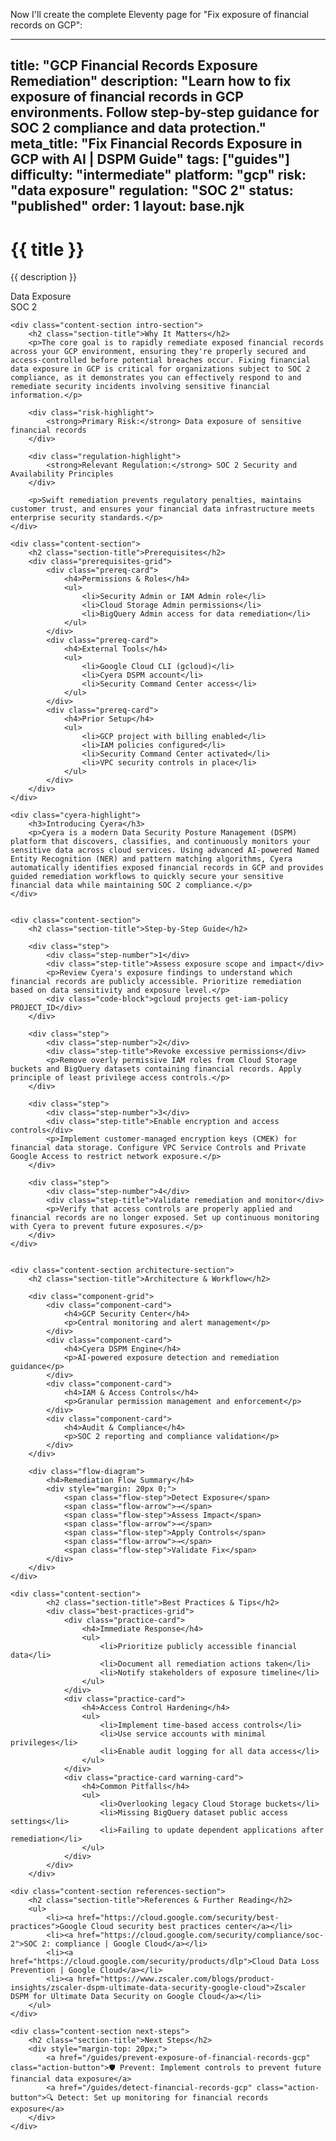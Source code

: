 Now I'll create the complete Eleventy page for "Fix exposure of financial records on GCP":

---
title: "GCP Financial Records Exposure Remediation"
description: "Learn how to fix exposure of financial records in GCP environments. Follow step-by-step guidance for SOC 2 compliance and data protection."
meta_title: "Fix Financial Records Exposure in GCP with AI | DSPM Guide"
tags: ["guides"]
difficulty: "intermediate"
platform: "gcp"
risk: "data exposure"
regulation: "SOC 2"
status: "published"
order: 1
layout: base.njk
---

<div class="container">
    <div class="header">
        <h1>{{ title }}</h1>
        <p>{{ description }}</p>
        <div class="badge">Data Exposure</div>
        <div class="badge regulation">SOC 2</div>
    </div>

    <div class="content-section intro-section">
        <h2 class="section-title">Why It Matters</h2>
        <p>The core goal is to rapidly remediate exposed financial records across your GCP environment, ensuring they're properly secured and access-controlled before potential breaches occur. Fixing financial data exposure in GCP is critical for organizations subject to SOC 2 compliance, as it demonstrates you can effectively respond to and remediate security incidents involving sensitive financial information.</p>
        
        <div class="risk-highlight">
            <strong>Primary Risk:</strong> Data exposure of sensitive financial records
        </div>
        
        <div class="regulation-highlight">
            <strong>Relevant Regulation:</strong> SOC 2 Security and Availability Principles
        </div>
        
        <p>Swift remediation prevents regulatory penalties, maintains customer trust, and ensures your financial data infrastructure meets enterprise security standards.</p>
    </div>

    <div class="content-section">
        <h2 class="section-title">Prerequisites</h2>
        <div class="prerequisites-grid">
            <div class="prereq-card">
                <h4>Permissions & Roles</h4>
                <ul>
                    <li>Security Admin or IAM Admin role</li>
                    <li>Cloud Storage Admin permissions</li>
                    <li>BigQuery Admin access for data remediation</li>
                </ul>
            </div>
            <div class="prereq-card">
                <h4>External Tools</h4>
                <ul>
                    <li>Google Cloud CLI (gcloud)</li>
                    <li>Cyera DSPM account</li>
                    <li>Security Command Center access</li>
                </ul>
            </div>
            <div class="prereq-card">
                <h4>Prior Setup</h4>
                <ul>
                    <li>GCP project with billing enabled</li>
                    <li>IAM policies configured</li>
                    <li>Security Command Center activated</li>
                    <li>VPC security controls in place</li>
                </ul>
            </div>
        </div>
    </div>
	
    <div class="cyera-highlight">
        <h3>Introducing Cyera</h3>
        <p>Cyera is a modern Data Security Posture Management (DSPM) platform that discovers, classifies, and continuously monitors your sensitive data across cloud services. Using advanced AI-powered Named Entity Recognition (NER) and pattern matching algorithms, Cyera automatically identifies exposed financial records in GCP and provides guided remediation workflows to quickly secure your sensitive financial data while maintaining SOC 2 compliance.</p>
    </div>
	

    <div class="content-section">
        <h2 class="section-title">Step-by-Step Guide</h2>
        
        <div class="step">
            <div class="step-number">1</div>
            <div class="step-title">Assess exposure scope and impact</div>
            <p>Review Cyera's exposure findings to understand which financial records are publicly accessible. Prioritize remediation based on data sensitivity and exposure level.</p>
            <div class="code-block">gcloud projects get-iam-policy PROJECT_ID</div>
        </div>

        <div class="step">
            <div class="step-number">2</div>
            <div class="step-title">Revoke excessive permissions</div>
            <p>Remove overly permissive IAM roles from Cloud Storage buckets and BigQuery datasets containing financial records. Apply principle of least privilege access controls.</p>
        </div>

        <div class="step">
            <div class="step-number">3</div>
            <div class="step-title">Enable encryption and access controls</div>
            <p>Implement customer-managed encryption keys (CMEK) for financial data storage. Configure VPC Service Controls and Private Google Access to restrict network exposure.</p>
        </div>

        <div class="step">
            <div class="step-number">4</div>
            <div class="step-title">Validate remediation and monitor</div>
            <p>Verify that access controls are properly applied and financial records are no longer exposed. Set up continuous monitoring with Cyera to prevent future exposures.</p>
        </div>
    </div>


    <div class="content-section architecture-section">
        <h2 class="section-title">Architecture & Workflow</h2>
        
        <div class="component-grid">
            <div class="component-card">
                <h4>GCP Security Center</h4>
                <p>Central monitoring and alert management</p>
            </div>
            <div class="component-card">
                <h4>Cyera DSPM Engine</h4>
                <p>AI-powered exposure detection and remediation guidance</p>
            </div>
            <div class="component-card">
                <h4>IAM & Access Controls</h4>
                <p>Granular permission management and enforcement</p>
            </div>
            <div class="component-card">
                <h4>Audit & Compliance</h4>
                <p>SOC 2 reporting and compliance validation</p>
            </div>
        </div>

        <div class="flow-diagram">
            <h4>Remediation Flow Summary</h4>
            <div style="margin: 20px 0;">
                <span class="flow-step">Detect Exposure</span>
                <span class="flow-arrow">→</span>
                <span class="flow-step">Assess Impact</span>
                <span class="flow-arrow">→</span>
                <span class="flow-step">Apply Controls</span>
                <span class="flow-arrow">→</span>
                <span class="flow-step">Validate Fix</span>
            </div>
        </div>
    </div>

	<div class="content-section">
	        <h2 class="section-title">Best Practices & Tips</h2>
	        <div class="best-practices-grid">
	            <div class="practice-card">
	                <h4>Immediate Response</h4>
	                <ul>
	                    <li>Prioritize publicly accessible financial data</li>
	                    <li>Document all remediation actions taken</li>
	                    <li>Notify stakeholders of exposure timeline</li>
	                </ul>
	            </div>
	            <div class="practice-card">
	                <h4>Access Control Hardening</h4>
	                <ul>
	                    <li>Implement time-based access controls</li>
	                    <li>Use service accounts with minimal privileges</li>
	                    <li>Enable audit logging for all data access</li>
	                </ul>
	            </div>
	            <div class="practice-card warning-card">
	                <h4>Common Pitfalls</h4>
	                <ul>
	                    <li>Overlooking legacy Cloud Storage buckets</li>
	                    <li>Missing BigQuery dataset public access settings</li>
	                    <li>Failing to update dependent applications after remediation</li>
	                </ul>
	            </div>
	        </div>
	    </div>

    <div class="content-section references-section">
        <h2 class="section-title">References & Further Reading</h2>
        <ul>
            <li><a href="https://cloud.google.com/security/best-practices">Google Cloud security best practices center</a></li>
            <li><a href="https://cloud.google.com/security/compliance/soc-2">SOC 2: compliance | Google Cloud</a></li>
            <li><a href="https://cloud.google.com/security/products/dlp">Cloud Data Loss Prevention | Google Cloud</a></li>
            <li><a href="https://www.zscaler.com/blogs/product-insights/zscaler-dspm-ultimate-data-security-google-cloud">Zscaler DSPM for Ultimate Data Security on Google Cloud</a></li>
        </ul>
    </div>

    <div class="content-section next-steps">
        <h2 class="section-title">Next Steps</h2>
        <div style="margin-top: 20px;">
            <a href="/guides/prevent-exposure-of-financial-records-gcp" class="action-button">🛡️ Prevent: Implement controls to prevent future financial data exposure</a>
            <a href="/guides/detect-financial-records-gcp" class="action-button">🔍 Detect: Set up monitoring for financial records exposure</a>
        </div>
    </div>
</div>